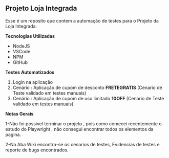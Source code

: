 ## Projeto Loja Integrada
Esse é um reposito que contem a automação de testes para o Projeto da Loja Integrada.

**Tecnologias Utilizadas**
 - NodeJS
 - VSCode
 - NPM
 - GitHub

**Testes Automatizados**
 1. Login na aplicação 
 2. Cenário : Aplicação de cupom de desconto **FRETEGRATIS** (Cenario de Teste validado em testes manuais)
 3. Cenário : Aplicação de cupom de uso limitado **10OFF** (Cenario de Teste validado em testes manuais)

**Notas Gerais**

1-Não foi possivel terminar o projeto , pois como comecei recentemente o estudo do Playwright , não consegui encontrar todos os elementos da pagina.

2-Na Aba Wiki encontra-se os cenarios de testes, Evidencias de testes e reporte de bugs encontrados.
